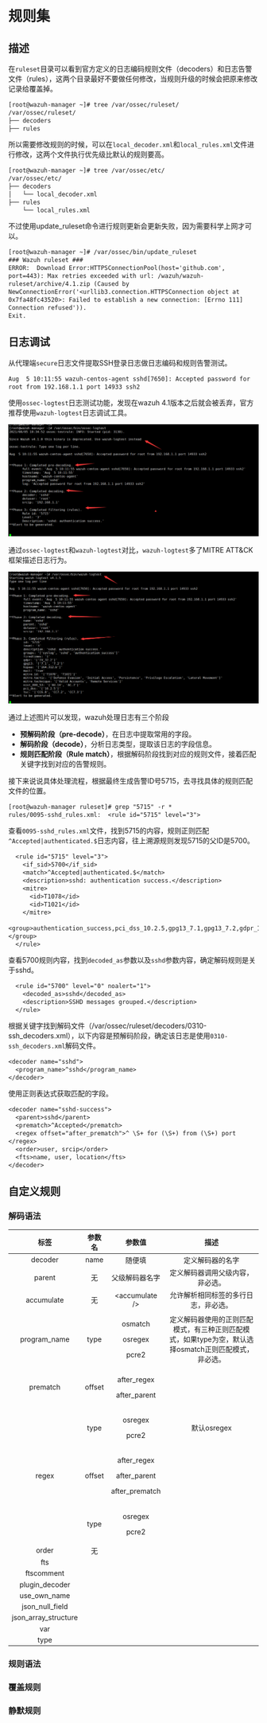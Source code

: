 # 规则集

## 描述

在`ruleset`目录可以看到官方定义的日志编码规则文件（decoders）和日志告警文件（rules），这两个目录最好不要做任何修改，当规则升级的时候会把原来修改记录给覆盖掉。

```text
[root@wazuh-manager ~]# tree /var/ossec/ruleset/
/var/ossec/ruleset/
├── decoders
├── rules
```

所以需要修改规则的时候，可以在`local_decoder.xml`和`local_rules.xml`文件进行修改，这两个文件执行优先级比默认的规则要高。

```text
[root@wazuh-manager ~]# tree /var/ossec/etc/
/var/ossec/etc/
├── decoders
│   └── local_decoder.xml
├── rules
    └── local_rules.xml
```

不过使用update\_ruleset命令进行规则更新会更新失败，因为需要科学上网才可以。

```text
[root@wazuh-manager ~]# /var/ossec/bin/update_ruleset
### Wazuh ruleset ###
ERROR: 	Download Error:HTTPSConnectionPool(host='github.com', port=443): Max retries exceeded with url: /wazuh/wazuh-ruleset/archive/4.1.zip (Caused by NewConnectionError('<urllib3.connection.HTTPSConnection object at 0x7fa48fc43520>: Failed to establish a new connection: [Errno 111] Connection refused')).
Exit.
```



## 日志调试

从代理端`secure`日志文件提取SSH登录日志做日志编码和规则告警测试。

```text
Aug  5 10:11:55 wazuh-centos-agent sshd[7650]: Accepted password for root from 192.168.1.1 port 14933 ssh2
```

使用`ossec-logtest`日志测试功能，发现在wazuh 4.1版本之后就会被丢弃，官方推荐使用`wazuh-logtest`日志调试工具。

![](../.gitbook/assets/image%20%28206%29.png)

通过`ossec-logtest`和`wazuh-logtest`对比，`wazuh-logtest`多了MITRE ATT&CK框架描述日志行为。

![](../.gitbook/assets/image%20%28208%29.png)

通过上述图片可以发现，wazuh处理日志有三个阶段

* **预解码阶段（pre-decode）**，在日志中提取常用的字段。
* **解码阶段（decode）**，分析日志类型，提取该日志的字段信息。
* **规则匹配阶段（Rule match）**，根据解码阶段找到对应的规则文件，接着匹配关键字找到对应的告警规则。

接下来说说具体处理流程，根据最终生成告警ID号5715，去寻找具体的规则匹配文件的位置。

```text
[root@wazuh-manager ruleset]# grep "5715" -r *
rules/0095-sshd_rules.xml:  <rule id="5715" level="3">
```

查看`0095-sshd_rules.xml`文件，找到5715的内容，规则正则匹配`^Accepted|authenticated.$`日志内容，往上溯源规则发现5715的父ID是5700。

```text
  <rule id="5715" level="3">
    <if_sid>5700</if_sid>
    <match>^Accepted|authenticated.$</match>
    <description>sshd: authentication success.</description>
    <mitre>
      <id>T1078</id>
      <id>T1021</id>
    </mitre>
    <group>authentication_success,pci_dss_10.2.5,gpg13_7.1,gpg13_7.2,gdpr_IV_32.2,hipaa_164.312.b,nist_800_53_AU.14,nist_800_53_AC.7,tsc_CC6.8,tsc_CC7.2,tsc_CC7.3,</group>
  </rule>
```

查看5700规则内容，找到`decoded_as`参数以及`sshd`参数内容，确定解码规则是关于sshd。

```text
  <rule id="5700" level="0" noalert="1">
    <decoded_as>sshd</decoded_as>
    <description>SSHD messages grouped.</description>
  </rule>
```

根据关键字找到解码文件（/var/ossec/ruleset/decoders/0310-ssh\_decoders.xml），以下内容是预解码阶段，确定该日志是使用`0310-ssh_decoders.xml`解码文件。

```text
<decoder name="sshd">
  <program_name>^sshd</program_name>
</decoder>
```

使用正则表达式获取匹配的字段。

```text
<decoder name="sshd-success">
  <parent>sshd</parent>
  <prematch>^Accepted</prematch>
  <regex offset="after_prematch">^ \S+ for (\S+) from (\S+) port </regex>
  <order>user, srcip</order>
  <fts>name, user, location</fts>
</decoder>
```

## 自定义规则

### 解码语法





<table>
  <thead>
    <tr>
      <th style="text-align:center">&#x6807;&#x7B7E;</th>
      <th style="text-align:center">&#x53C2;&#x6570;&#x540D;</th>
      <th style="text-align:center">&#x53C2;&#x6570;&#x503C;</th>
      <th style="text-align:center">&#x63CF;&#x8FF0;</th>
    </tr>
  </thead>
  <tbody>
    <tr>
      <td style="text-align:center">decoder</td>
      <td style="text-align:center">name</td>
      <td style="text-align:center">&#x968F;&#x4FBF;&#x586B;</td>
      <td style="text-align:center">&#x5B9A;&#x4E49;&#x89E3;&#x7801;&#x5668;&#x7684;&#x540D;&#x5B57;</td>
    </tr>
    <tr>
      <td style="text-align:center">parent</td>
      <td style="text-align:center">&#x65E0;</td>
      <td style="text-align:center">&#x7236;&#x7EA7;&#x89E3;&#x7801;&#x5668;&#x540D;&#x5B57;</td>
      <td style="text-align:center">&#x5B9A;&#x4E49;&#x89E3;&#x7801;&#x5668;&#x8C03;&#x7528;&#x7236;&#x7EA7;&#x5185;&#x5BB9;&#xFF0C;&#x975E;&#x5FC5;&#x9009;&#x3002;</td>
    </tr>
    <tr>
      <td style="text-align:center">accumulate</td>
      <td style="text-align:center">&#x65E0;</td>
      <td style="text-align:center">&lt;accumulate /&gt;</td>
      <td style="text-align:center">&#x5141;&#x8BB8;&#x89E3;&#x6790;&#x76F8;&#x540C;&#x6807;&#x7B7E;&#x7684;&#x591A;&#x884C;&#x65E5;&#x5FD7;&#xFF0C;&#x975E;&#x5FC5;&#x9009;&#x3002;</td>
    </tr>
    <tr>
      <td style="text-align:center">program_name</td>
      <td style="text-align:center">type</td>
      <td style="text-align:center">
        <p>osmatch</p>
        <p>osregex</p>
        <p>pcre2</p>
      </td>
      <td style="text-align:center">&#x5B9A;&#x4E49;&#x89E3;&#x7801;&#x5668;&#x4F7F;&#x7528;&#x7684;&#x6B63;&#x5219;&#x5339;&#x914D;&#x6A21;&#x5F0F;&#xFF0C;&#x6709;&#x4E09;&#x79CD;&#x6B63;&#x5219;&#x5339;&#x914D;&#x6A21;&#x5F0F;&#xFF0C;&#x5982;&#x679C;type&#x4E3A;&#x7A7A;&#xFF0C;&#x9ED8;&#x8BA4;&#x9009;&#x62E9;osmatch&#x6B63;&#x5219;&#x5339;&#x914D;&#x6A21;&#x5F0F;&#xFF0C;&#x975E;&#x5FC5;&#x9009;&#x3002;</td>
    </tr>
    <tr>
      <td style="text-align:center">prematch</td>
      <td style="text-align:center">offset</td>
      <td style="text-align:center">
        <p>after_regex</p>
        <p>after_parent</p>
      </td>
      <td style="text-align:center"></td>
    </tr>
    <tr>
      <td style="text-align:center"></td>
      <td style="text-align:center">type</td>
      <td style="text-align:center">
        <p>osregex</p>
        <p>pcre2</p>
      </td>
      <td style="text-align:center">&#x9ED8;&#x8BA4;osregex</td>
    </tr>
    <tr>
      <td style="text-align:center">regex</td>
      <td style="text-align:center">offset</td>
      <td style="text-align:center">
        <p>after_regex</p>
        <p>after_parent</p>
        <p>after_prematch</p>
      </td>
      <td style="text-align:center"></td>
    </tr>
    <tr>
      <td style="text-align:center"></td>
      <td style="text-align:center">type</td>
      <td style="text-align:center">
        <p>osregex</p>
        <p>pcre2</p>
      </td>
      <td style="text-align:center"></td>
    </tr>
    <tr>
      <td style="text-align:center">order</td>
      <td style="text-align:center">&#x65E0;</td>
      <td style="text-align:center"></td>
      <td style="text-align:center"></td>
    </tr>
    <tr>
      <td style="text-align:center">fts</td>
      <td style="text-align:center"></td>
      <td style="text-align:center"></td>
      <td style="text-align:center"></td>
    </tr>
    <tr>
      <td style="text-align:center">ftscomment</td>
      <td style="text-align:center"></td>
      <td style="text-align:center"></td>
      <td style="text-align:center"></td>
    </tr>
    <tr>
      <td style="text-align:center">plugin_decoder</td>
      <td style="text-align:center"></td>
      <td style="text-align:center"></td>
      <td style="text-align:center"></td>
    </tr>
    <tr>
      <td style="text-align:center">use_own_name</td>
      <td style="text-align:center"></td>
      <td style="text-align:center"></td>
      <td style="text-align:center"></td>
    </tr>
    <tr>
      <td style="text-align:center">json_null_field</td>
      <td style="text-align:center"></td>
      <td style="text-align:center"></td>
      <td style="text-align:center"></td>
    </tr>
    <tr>
      <td style="text-align:center">json_array_structure</td>
      <td style="text-align:center"></td>
      <td style="text-align:center"></td>
      <td style="text-align:center"></td>
    </tr>
    <tr>
      <td style="text-align:center">var</td>
      <td style="text-align:center"></td>
      <td style="text-align:center"></td>
      <td style="text-align:center"></td>
    </tr>
    <tr>
      <td style="text-align:center">type</td>
      <td style="text-align:center"></td>
      <td style="text-align:center"></td>
      <td style="text-align:center"></td>
    </tr>
  </tbody>
</table>











### 规则语法





### 覆盖规则



### 静默规则





